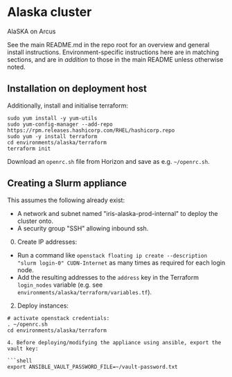 # Alaska cluster

AlaSKA on Arcus

See the main README.md in the repo root for an overview and general install instructions.  Environment-specific instructions here are in matching sections, and are in *addition* to those in the main README unless otherwise noted.

## Installation on deployment host

Additionally, install and initialise terraform:

```shell
sudo yum install -y yum-utils
sudo yum-config-manager --add-repo https://rpm.releases.hashicorp.com/RHEL/hashicorp.repo
sudo yum -y install terraform
cd environments/alaska/terraform
terraform init
```

Download an `openrc.sh` file from Horizon and save as e.g. `~/openrc.sh`.

## Creating a Slurm appliance

This assumes the following already exist:
- A network and subnet named "iris-alaska-prod-internal" to deploy the cluster onto.
- A security group "SSH" allowing inbound ssh.

0. Create IP addresses:
- Run a command like `openstack floating ip create --description "slurm login-0" CUDN-Internet` as many times as required for each login node.
- Add the resulting addresses to the `address` key in the Terraform `login_nodes` variable (e.g. see `environments/alaska/terraform/variables.tf`).

2. Deploy instances:

```
# activate openstack credentials:
. ~/openrc.sh
cd environments/alaska/terraform

4. Before deploying/modifying the appliance using ansible, export the vault key:

```shell
export ANSIBLE_VAULT_PASSWORD_FILE=~/vault-password.txt
```

